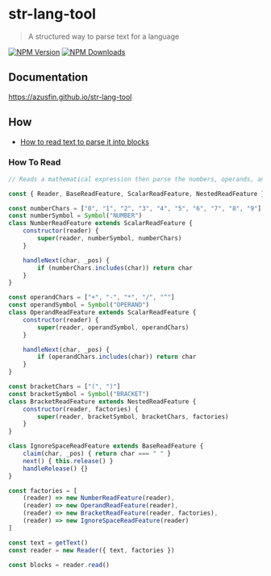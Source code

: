 # str-lang-tool

> A structured way to parse text for a language

[![NPM Version](https://img.shields.io/npm/v/str-lang-tool.svg?maxAge=3600)](https://www.npmjs.com/package/str-lang-tool)
[![NPM Downloads](https://img.shields.io/npm/dt/str-lang-tool.svg?maxAge=3600)](https://www.npmjs.com/package/str-lang-tool)

## Documentation

https://azusfin.github.io/str-lang-tool

## How
- [How to read text to parse it into blocks](#how-to-read)

### How To Read
```js
// Reads a mathematical expression then parse the numbers, operands, and brackets while ignoring spaces

const { Reader, BaseReadFeature, ScalarReadFeature, NestedReadFeature } = require("str-lang-tool")

const numberChars = ["0", "1", "2", "3", "4", "5", "6", "7", "8", "9"]
const numberSymbol = Symbol("NUMBER")
class NumberReadFeature extends ScalarReadFeature {
    constructor(reader) {
        super(reader, numberSymbol, numberChars)
    }

    handleNext(char, _pos) {
        if (numberChars.includes(char)) return char
    }
}

const operandChars = ["+", "-", "*", "/", "^"]
const operandSymbol = Symbol("OPERAND")
class OperandReadFeature extends ScalarReadFeature {
    constructor(reader) {
        super(reader, operandSymbol, operandChars)
    }

    handleNext(char, _pos) {
        if (operandChars.includes(char)) return char
    }
}

const bracketChars = ["(", ")"]
const bracketSymbol = Symbol("BRACKET")
class BracketReadFeature extends NestedReadFeature {
    constructor(reader, factories) {
        super(reader, bracketSymbol, bracketChars, factories)
    }
}

class IgnoreSpaceReadFeature extends BaseReadFeature {
    claim(char, _pos) { return char === " " }
    next() { this.release() }
    handleRelease() {}
}

const factories = [
    (reader) => new NumberReadFeature(reader),
    (reader) => new OperandReadFeature(reader),
    (reader) => new BracketReadFeature(reader, factories),
    (reader) => new IgnoreSpaceReadFeature(reader)
]

const text = getText()
const reader = new Reader({ text, factories })

const blocks = reader.read()
```
